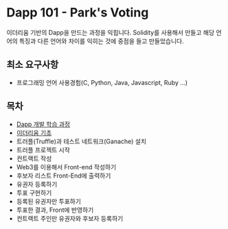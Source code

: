 # Dapp 101 - Park's Voting

이더리움 기반의 Dapp을 만드는 과정을 익힙니다.
Solidity를 사용해서 만들고 해당 언어의 특징과 다른 언어와 차이를 익히는 것에 중점을 들고 만들었습니다. 

## 최소 요구사항
- 프로그래밍 언어 사용경험(C, Python, Java, Javascript, Ruby ...)

## 목차
- [Dapp 개발 학습 과정](https://github.com/parti-xyz/dapp101/blob/master/00EntireProcess.md)
- [이더리움 기초](https://github.com/parti-xyz/dapp101/blob/master/01BasicOfEthereum.md)
- 트러플(Truffle)과 테스트 네트워크(Ganache) 설치
- 트러플 프로젝트 시작
- 컨트랙트 작성
- Web3를 이용해서 Front-end 작성하기
- 후보자 리스트 Front-End에 출력하기
- 유권자 등록하기
- 투표 구현하기
- 등록된 유권자만 투표하기
- 투표한 결과, Front에 반영하기
- 컨트랙트 주인만 유권자와 후보자 등록하기
